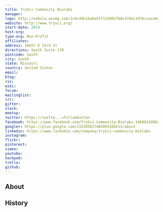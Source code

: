 ```yaml
---
title: TrySci Community Biolabs
manager: 
logo: http://nebula.wsimg.com/2c0cd4b16a0a53f133601f68c47dac19?AccessKeyId=C278866590AD122D2913&disposition=0&alloworigin=1
website: http://www.trysci.org/
start-date: 2014
host-org: 
type-org: Non-Profit
affiliates: 
address: 16657 E 23rd St
directions: South Suite 170
postcode: South
city: South
state: Missouri
country: United States
email: 
blog: 
rss: 
wiki: 
forum: 
mailinglist: 
irc: 
gitter: 
slack: 
meetup: 
twitter: https://twitte...=followbutton
facebook: https://www.facebook.com/TrySci-Community-Biolabs-1466032090280960/?sk=app_190322544333196&ref=s
google+: https://plus.google.com/113393817402093284211/about
linkedin: https://www.linkedin.com/company/trysci-community-biolabs
instagram: 
flickr: 
pinterest: 
vimeo: 
youtube: 
hackpad: 
trello: 
github: 
---
```


## About

## History
